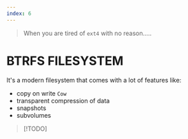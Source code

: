```yaml
---
index: 6
---
```

> When you are tired of `ext4` with no reason.....
# BTRFS FILESYSTEM

It's a modern filesystem that comes with a lot of features like:

- copy on write `Cow`
- transparent compression of data
- snapshots
- subvolumes

>[!TODO]